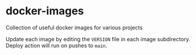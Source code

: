 # docker-images

Collection of useful docker images for various projects

Update each image by editing the `VERSION` file in each image subdirectory. Deploy action will run on pushes to `main`.
